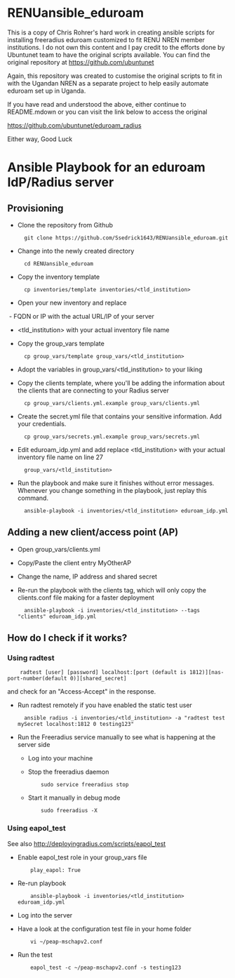 # RENUansible_eduroam
This is a copy of Chris Rohrer's hard work in creating ansible scripts for installing freeradius eduroam customized to fit RENU NREN member institutions.
I do not own this content and I pay credit to the efforts done by Ubuntunet team to have the original scripts available. You can find the original repository at https://github.com/ubuntunet

Again, this repository was created to customise the original scripts to fit in with the Ugandan NREN as a separate project to help easily automate eduroam set up in Uganda.

If you have read and understood the above, either continue to README.mdown or you can visit the link below to access the original

https://github.com/ubuntunet/eduroam_radius

Either way, Good Luck

# Ansible Playbook for an eduroam IdP/Radius server

## Provisioning

- Clone the repository from Github

        git clone https://github.com/Ssedrick1643/RENUansible_eduroam.git

- Change into the newly created directory

        cd RENUansible_eduroam

- Copy the inventory template

        cp inventories/template inventories/<tld_institution>

- Open your new inventory and replace

  - FQDN or IP with the actual URL/IP of your server
  - <tld_institution> with your actual inventory file name

- Copy the group_vars template

        cp group_vars/template group_vars/<tld_institution>

- Adopt the variables in group_vars/<tld_institution> to your liking

- Copy the clients template, where you'll be adding the information about the clients that are connecting to your Radius server

        cp group_vars/clients.yml.example group_vars/clients.yml

- Create the secret.yml file that contains your sensitive information. Add your credentials.

        cp group_vars/secrets.yml.example group_vars/secrets.yml

- Edit eduroam_idp.yml and add replace <tld_institution> with your actual inventory file name on line 27

        group_vars/<tld_institution>

- Run the playbook and make sure it finishes without error messages. Whenever you change something in the playbook, just replay this command.

        ansible-playbook -i inventories/<tld_institution> eduroam_idp.yml

## Adding a new client/access point (AP)

- Open group_vars/clients.yml
- Copy/Paste the client entry MyOtherAP
- Change the name, IP address and shared secret
- Re-run the playbook with the clients tag, which will only copy the clients.conf file making for a faster deployment

        ansible-playbook -i inventories/<tld_institution> --tags "clients" eduroam_idp.yml


## How do I check if it works?

### Using radtest

        radtest [user] [password] localhost:[port (default is 1812)][nas-port-number(default 0)][shared_secret]

and check for an "Access-Accept" in the response.

- Run radtest remotely if you have enabled the static test user

        ansible radius -i inventories/<tld_institution> -a "radtest test mySecret localhost:1812 0 testing123"

- Run the Freeradius service manually to see what is happening at the server side

  - Log into your machine
  - Stop the freeradius daemon

            sudo service freeradius stop
  - Start it manually in debug mode

            sudo freeradius -X

### Using eapol_test

See also http://deployingradius.com/scripts/eapol_test

- Enable eapol_test role in your group_vars file

          play_eapol: True

- Re-run playbook

          ansible-playbook -i inventories/<tld_institution> eduroam_idp.yml          

- Log into the server
- Have a look at the configuration test file in your home folder

          vi ~/peap-mschapv2.conf

- Run the test

          eapol_test -c ~/peap-mschapv2.conf -s testing123
